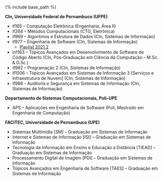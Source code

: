 

{% include base_path %}

**CIn, Universidade Federal de Pernambuco (UFPE)**

* if165 – Computação Eletrônica (Engenharia, Área II)
* if264 – Métodos Computacionais (CTG, Eletrônica)
* if969 – Algoritmos e Estrutura de Dados (CIn, Sistemas de Informação)
* if977 – Engenharia de Software (CIn, Sistemas de Informação)
  *  [Playlist 2021.2](https://www.youtube.com/watch?v=7U_mQDx4giY&list=PLeQs_D4pMTf7KBFWlO0bjdH9qx83nexmt)
* in1163 – Tópicos Avançados em Desenvolvimento de Software de Código Aberto (CIn, Pós-Graduação em Ciência da Computação – M.Sc. & D.Sc.)
* if992 – Programação 2 (CIn, Sistemas de Informação)
* if1006 - Tópicos Avançados em Sistemas de Informação 3 [Serviços e Infraestrutura de Nuvem] (CIn, Sistemas de Informação)
* if986 - Auditoria e Segurança em Sistemas de Informação (CIn, Sistemas de Informação)

**Departamento de Sistemas Computacionais, Poli-UPE**

* APS – Aplicações em Engenharia de Software (Poli, Mestrado em Engenharia de Computação)

**FACITEC, Universidade de Pernambuco (UPE)**

* Sistemas Multimídia [SM] – Graduação em Sistemas de Informação
* Internet e Sistemas de Informação [ISI] – Graduação em Sistemas de Informação
* Tecnologia da Informação em Ensino e Educação a Distância [TIEAD] – Graduação em Sistemas de Informação
* Processamento Digital de Imagem [PDI] – Graduação em Sistemas de Informação
* Tópicos Avançados em Engenharia de Software [TAES] – Graduação em Sistemas de Informação
